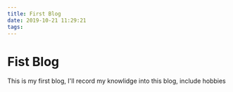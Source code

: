 ```yaml
---
title: First Blog
date: 2019-10-21 11:29:21
tags:
---
```



# Fist Blog

This is my first blog, I'll record my knowlidge into this blog, include hobbies
